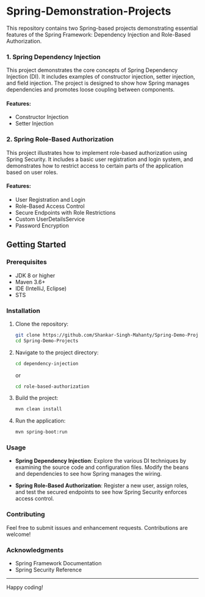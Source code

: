 # Spring-Demonstration-Projects

This repository contains two Spring-based projects demonstrating essential features of the Spring Framework: Dependency Injection and Role-Based Authorization.

### 1. Spring Dependency Injection

This project demonstrates the core concepts of Spring Dependency Injection (DI). It includes examples of constructor injection, setter injection, and field injection. The project is designed to show how Spring manages dependencies and promotes loose coupling between components.

#### Features:
- Constructor Injection
- Setter Injection

### 2. Spring Role-Based Authorization

This project illustrates how to implement role-based authorization using Spring Security. It includes a basic user registration and login system, and demonstrates how to restrict access to certain parts of the application based on user roles.

#### Features:
- User Registration and Login
- Role-Based Access Control
- Secure Endpoints with Role Restrictions
- Custom UserDetailsService
- Password Encryption

## Getting Started

### Prerequisites

- JDK 8 or higher
- Maven 3.6+
- IDE (IntelliJ, Eclipse)
- STS

### Installation

1. Clone the repository:
   ```bash
   git clone https://github.com/Shankar-Singh-Mahanty/Spring-Demo-Projects.git
   cd Spring-Demo-Projects
   ```

2. Navigate to the project directory:
   ```bash
   cd dependency-injection
   ```
   or
   ```bash
   cd role-based-authorization
   ```

3. Build the project:
   ```bash
   mvn clean install
   ```

4. Run the application:
   ```bash
   mvn spring-boot:run
   ```

### Usage

- **Spring Dependency Injection**: Explore the various DI techniques by examining the source code and configuration files. Modify the beans and dependencies to see how Spring manages the wiring.

- **Spring Role-Based Authorization**: Register a new user, assign roles, and test the secured endpoints to see how Spring Security enforces access control.

### Contributing

Feel free to submit issues and enhancement requests. Contributions are welcome!

### Acknowledgments

- Spring Framework Documentation
- Spring Security Reference

---

Happy coding!
